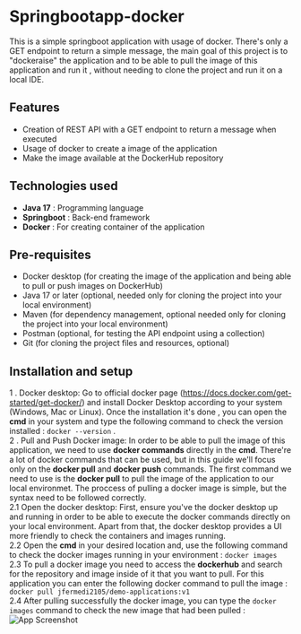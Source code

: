 # Springbootapp-docker
This is a simple springboot application with usage of docker. There's only a GET endpoint to return a simple message, the main goal of this project is to "dockeraise" the application and to be able to pull the image of this application and run it , without needing to clone the project and run it on a local IDE.

## Features
- Creation of REST API with a GET endpoint to return a message when executed
- Usage of docker to create a image of the application
- Make the image available at the DockerHub repository

## Technologies used
- **Java 17** : Programming language
- **Springboot** : Back-end framework
- **Docker** : For creating container of the application

## Pre-requisites
- Docker desktop (for creating the image of the application and being able to pull or push images on DockerHub)
- Java 17 or later (optional, needed only for cloning the project into your local environment)
- Maven (for dependency management, optional needed only for cloning the project into your local environment)
- Postman (optional, for testing the API endpoint using a collection)
- Git (for cloning the project files and resources, optional)

## Installation and setup
1 . Docker desktop:
  Go to official docker page (https://docs.docker.com/get-started/get-docker/) and install Docker Desktop according to your system (Windows, Mac or Linux).
  Once the installation it's done , you can open the **cmd** in your system and type the following command to check the version installed : 
  `` docker --version `` .<br>
2 . Pull and Push Docker image: 
 In order to be able to pull the image of this application, we need to use **docker commands** directly in the **cmd**. There're a lot of docker commands that can be used, but in this guide we'll focus only on the **docker pull** and **docker push** commands. 
 The first command we need to use is the **docker pull** to pull the image of the application to our local environmet. The proccess of pulling a docker image is simple, but the syntax need to be followed correctly.  
 2.1 Open the docker desktop: First, ensure you've the docker desktop up and running in order to be able to execute the docker commands directly on your local environment. Apart from that, the docker desktop provides a UI more friendly to check the containers and images running.<br>
 2.2 Open the **cmd** in your desired location and, use the following command to check the docker images running in your environment : `` docker images `` <br>
 2.3 To pull a docker image you need to access the **dockerhub** and search for the repository and image inside of it that you want to pull. For this application you can enter the following docker command to pull the image : `` docker pull jfermedi2105/demo-applications:v1``<br>
 2.4 After pulling successfully the docker image, you can type the `` docker images `` command to check the new image that had been pulled : ![App Screenshot](images/docker-images.jpeg)
 
